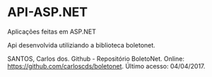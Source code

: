 # API-ASP.NET

Aplicações feitas em ASP.NET

Api desenvolvida utiliziando a biblioteca boletonet.

SANTOS, Carlos dos. Github - Repositório BoletoNet. Online: https://github.com/carloscds/boletonet. Último acesso: 04/04/2017.
